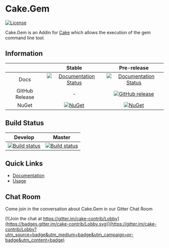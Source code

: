 # Cake.Gem

[![License](http://img.shields.io/:license-mit-blue.svg)](http://cake-contrib.mit-license.org)

Cake.Gem is an Addin for [Cake](http://cakebuild.net/) which allows the execution of the gem command line tool.

## Information

||Stable|Pre-release|
|:--:|:--:|:--:|
|Docs|[![Documentation Status](https://readthedocs.org/projects/cakegem/badge/?version=stable)](http://cakegem.readthedocs.org/en/stable/)|[![Documentation Status](https://readthedocs.org/projects/cakegem/badge/?version=develop)](http://cakegem.readthedocs.org/en/develop/)|
|GitHub Release|-|[![GitHub release](https://img.shields.io/github/release/cake-contrib/Cake.Gem.svg)](https://github.com/cake-contrib/Cake.Gem/releases/latest)|
|NuGet|[![NuGet](https://img.shields.io/nuget/v/Cake.Gem.svg)](https://www.nuget.org/packages/Cake.Gem)|[![NuGet](https://img.shields.io/nuget/vpre/Cake.Gem.svg)](https://www.nuget.org/packages/Cake.Gem)|

## Build Status

|Develop|Master|
|:--:|:--:|
|[![Build status](https://ci.appveyor.com/api/projects/status/yl66u5c3dbn2nc73/branch/develop?svg=true)](https://ci.appveyor.com/project/cakecontrib/cake-gem/branch/develop)|[![Build status](https://ci.appveyor.com/api/projects/status/yl66u5c3dbn2nc73/branch/develop?svg=true)](https://ci.appveyor.com/project/cakecontrib/cake-gem/branch/master)|

## Quick Links

- [Documentation](http://cakegem.readthedocs.org/en/develop/)
- [Usage](http://cakegem.readthedocs.org/en/develop/usage/)

## Chat Room
Come join in the conversation about Cake.Gem in our Gitter Chat Room

[![Join the chat at https://gitter.im/cake-contrib/Lobby](https://badges.gitter.im/cake-contrib/Lobby.svg)](https://gitter.im/cake-contrib/Lobby?utm_source=badge&utm_medium=badge&utm_campaign=pr-badge&utm_content=badge)
